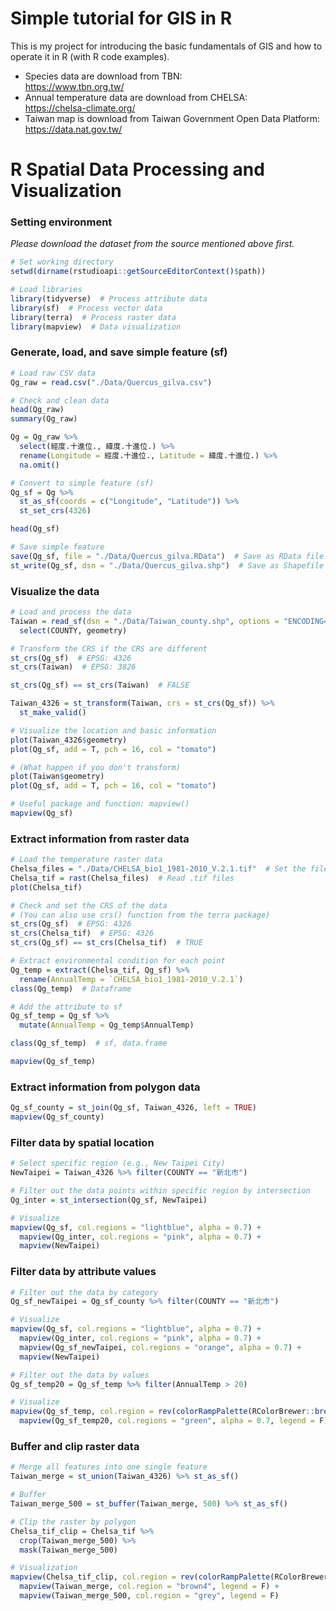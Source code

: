 # Simple tutorial for GIS in R
 
This is my project for introducing the basic fundamentals of GIS and how to operate it in R (with R code examples).

- Species data are download from TBN:<br> https://www.tbn.org.tw/ <br>
- Annual temperature data are download from CHELSA:<br> https://chelsa-climate.org/ <br>
- Taiwan map is download from Taiwan Government Open Data Platform:<br> https://data.nat.gov.tw/

# R Spatial Data Processing and Visualization

### Setting environment
*Please download the dataset from the source mentioned above first.*

```r
# Set working directory
setwd(dirname(rstudioapi::getSourceEditorContext()$path))

# Load libraries
library(tidyverse)  # Process attribute data
library(sf)  # Process vector data
library(terra)  # Process raster data
library(mapview)  # Data visualization
```

### Generate, load, and save simple feature (sf)

```r
# Load raw CSV data
Qg_raw = read.csv("./Data/Quercus_gilva.csv")

# Check and clean data
head(Qg_raw)
summary(Qg_raw)

Qg = Qg_raw %>%
  select(經度.十進位., 緯度.十進位.) %>%
  rename(Longitude = 經度.十進位., Latitude = 緯度.十進位.) %>%
  na.omit()

# Convert to simple feature (sf)
Qg_sf = Qg %>%
  st_as_sf(coords = c("Longitude", "Latitude")) %>%
  st_set_crs(4326)

head(Qg_sf)

# Save simple feature
save(Qg_sf, file = "./Data/Quercus_gilva.RData")  # Save as RData file
st_write(Qg_sf, dsn = "./Data/Quercus_gilva.shp")  # Save as Shapefile
```

### Visualize the data

```r
# Load and process the data
Taiwan = read_sf(dsn = "./Data/Taiwan_county.shp", options = "ENCODING=BIG5") %>%
  select(COUNTY, geometry)

# Transform the CRS if the CRS are different
st_crs(Qg_sf)  # EPSG: 4326
st_crs(Taiwan)  # EPSG: 3826

st_crs(Qg_sf) == st_crs(Taiwan)  # FALSE

Taiwan_4326 = st_transform(Taiwan, crs = st_crs(Qg_sf)) %>% 
  st_make_valid()

# Visualize the location and basic information
plot(Taiwan_4326$geometry)
plot(Qg_sf, add = T, pch = 16, col = "tomato")

# (What happen if you don't transform)
plot(Taiwan$geometry)
plot(Qg_sf, add = T, pch = 16, col = "tomato")

# Useful package and function: mapview()
mapview(Qg_sf)
```

### Extract information from raster data

```r
# Load the temperature raster data
Chelsa_files = "./Data/CHELSA_bio1_1981-2010_V.2.1.tif"  # Set the file route to access the .tif file
Chelsa_tif = rast(Chelsa_files)  # Read .tif files
plot(Chelsa_tif)

# Check and set the CRS of the data
# (You can also use crs() function from the terra package)
st_crs(Qg_sf)  # EPSG: 4326
st_crs(Chelsa_tif)  # EPSG: 4326
st_crs(Qg_sf) == st_crs(Chelsa_tif)  # TRUE

# Extract environmental condition for each point
Qg_temp = extract(Chelsa_tif, Qg_sf) %>% 
  rename(AnnualTemp = `CHELSA_bio1_1981-2010_V.2.1`)
class(Qg_temp)  # Dataframe

# Add the attribute to sf
Qg_sf_temp = Qg_sf %>% 
  mutate(AnnualTemp = Qg_temp$AnnualTemp)

class(Qg_sf_temp)  # sf, data.frame

mapview(Qg_sf_temp)
```

### Extract information from polygon data

```r
Qg_sf_county = st_join(Qg_sf, Taiwan_4326, left = TRUE)
mapview(Qg_sf_county)
```

### Filter data by spatial location

```r
# Select specific region (e.g., New Taipei City)
NewTaipei = Taiwan_4326 %>% filter(COUNTY == "新北市")

# Filter out the data points within specific region by intersection
Qg_inter = st_intersection(Qg_sf, NewTaipei)

# Visualize
mapview(Qg_sf, col.regions = "lightblue", alpha = 0.7) +
  mapview(Qg_inter, col.regions = "pink", alpha = 0.7) +
  mapview(NewTaipei)
```

### Filter data by attribute values

```r
# Filter out the data by category
Qg_sf_newTaipei = Qg_sf_county %>% filter(COUNTY == "新北市")

# Visualize
mapview(Qg_sf, col.regions = "lightblue", alpha = 0.7) +
  mapview(Qg_inter, col.regions = "pink", alpha = 0.7) +
  mapview(Qg_sf_newTaipei, col.regions = "orange", alpha = 0.7) +
  mapview(NewTaipei)

# Filter out the data by values
Qg_sf_temp20 = Qg_sf_temp %>% filter(AnnualTemp > 20)

# Visualize
mapview(Qg_sf_temp, col.region = rev(colorRampPalette(RColorBrewer::brewer.pal(11, "RdBu"))(100))) +
  mapview(Qg_sf_temp20, col.regions = "green", alpha = 0.7, legend = F)
```

### Buffer and clip raster data

```r
# Merge all features into one single feature
Taiwan_merge = st_union(Taiwan_4326) %>% st_as_sf()

# Buffer
Taiwan_merge_500 = st_buffer(Taiwan_merge, 500) %>% st_as_sf()

# Clip the raster by polygon
Chelsa_tif_clip = Chelsa_tif %>% 
  crop(Taiwan_merge_500) %>% 
  mask(Taiwan_merge_500)

# Visualization
mapview(Chelsa_tif_clip, col.region = rev(colorRampPalette(RColorBrewer::brewer.pal(11, "RdBu"))(100))) +
  mapview(Taiwan_merge, col.region = "brown4", legend = F) +
  mapview(Taiwan_merge_500, col.region = "grey", legend = F)
```